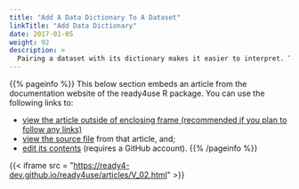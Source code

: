 ```yaml
---
title: "Add A Data Dictionary To A Dataset"
linkTitle: "Add Data Dictionary"
date: 2017-01-05
weight: 92
description: >
  Pairing a dataset with its dictionary makes it easier to interpret. This tutorial describes how a module from the ready4use R package can help you to pair a dataset and its dictionary.
---
```


{{% pageinfo %}}
This below section embeds an article from the documentation website of the ready4use R package. You can use the following links to:

* [view the article outside of enclosing frame (recommended if you plan to follow any links)](https://ready4-dev.github.io/ready4use/articles/V_02.html)
* [view the source file](https://github.com/ready4-dev/ready4use/blob/master/vignettes/V_02.Rmd) from that article, and;
* [edit its contents](https://github.com/ready4-dev/ready4use/edit/master/vignettes/V_02.Rmd) (requires a GitHub account).
{{% /pageinfo %}}

{{< iframe src = "https://ready4-dev.github.io/ready4use/articles/V_02.html" >}}